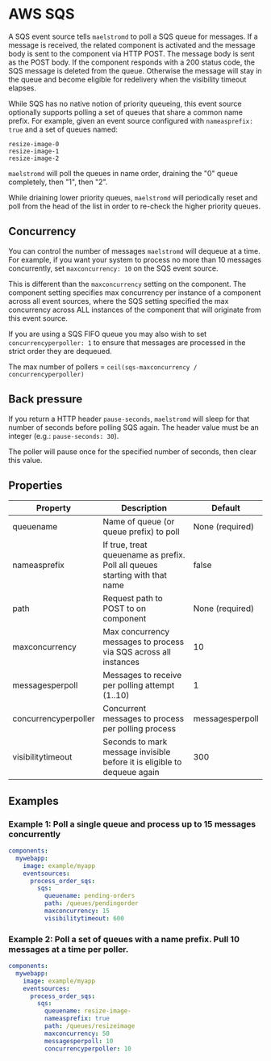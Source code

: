 
# AWS SQS

A SQS event source tells `maelstromd` to poll a SQS queue for messages. If a message is received, the related
component is activated and the message body is sent to the component via HTTP POST. The message body is sent as the
POST body. If the component responds with a 200 status code, the SQS message is deleted from the queue. Otherwise
the message will stay in the queue and become eligible for redelivery when the visibility timeout elapses.

While SQS has no native notion of priority queueing, this event source optionally supports polling a set of queues
that share a common name prefix. For example, given an event source configured with `nameasprefix: true` and
a set of queues named:

```
resize-image-0
resize-image-1
resize-image-2
```

`maelstromd` will poll the queues in name order, draining the "0" queue completely, then "1", then "2".

While driaining lower priority queues, `maelstromd` will periodically reset and poll from the head of the list
in order to re-check the higher priority queues.

## Concurrency

You can control the number of messages `maelstromd` will dequeue at a time.  For example, if you want your system
to process no more than 10 messages concurrently, set `maxconcurrency: 10` on the SQS event source.

This is different than the `maxconcurrency` setting on the component.  The component setting specifies max concurrency
per instance of a component across all event sources, where the SQS setting specified the max concurrency across ALL
instances of the component that will originate from this event source.

If you are using a SQS FIFO queue you may also wish to set `concurrencyperpoller: 1` to ensure that messages are 
processed in the strict order they are dequeued.

The max number of pollers =  `ceil(sqs-maxconcurrency / concurrencyperpoller)`

## Back pressure

If you return a HTTP header `pause-seconds`, `maelstromd` will sleep for that number of seconds before polling SQS again.
The header value must be an integer (e.g.: `pause-seconds: 30`).

The poller will pause once for the specified number of seconds, then clear this value.

## Properties

| Property             |   Description                                                                 |  Default        
|----------------------|-------------------------------------------------------------------------------|-----------------
| queuename            | Name of queue (or queue prefix) to poll                                       | None (required) 
| nameasprefix         | If true, treat queuename as prefix. Poll all queues starting with that name   | false 
| path                 | Request path to POST to on component                                          | None (required)
| maxconcurrency       | Max concurrency messages to process via SQS across all instances              | 10
| messagesperpoll      | Messages to receive per polling attempt (1..10)                               | 1
| concurrencyperpoller | Concurrent messages to process per polling process                            | messagesperpoll
| visibilitytimeout    | Seconds to mark message invisible before it is eligible to dequeue again      | 300


## Examples

### Example 1: Poll a single queue and process up to 15 messages concurrently

```yaml
components:
  mywebapp:
    image: example/myapp
    eventsources:
      process_order_sqs:
        sqs:
          queuename: pending-orders
          path: /queues/pendingorder
          maxconcurrency: 15
          visibilitytimeout: 600
```

### Example 2: Poll a set of queues with a name prefix. Pull 10 messages at a time per poller.

```yaml
components:
  mywebapp:
    image: example/myapp
    eventsources:
      process_order_sqs:
        sqs:
          queuename: resize-image-
          nameasprefix: true
          path: /queues/resizeimage
          maxconcurrency: 50
          messagesperpoll: 10
          concurrencyperpoller: 10
```
